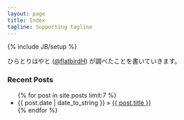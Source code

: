 ```yaml
---
layout: page
title: Index
tagline: Supporting tagline
---
```

{% include JB/setup %}

ひらとりはやと ([@flatbirdH](https://twitter.com/flatbirdH)) が調べたことを書いていきます。<br>

<h3>Recent Posts</h3>
<ul class="posts">
  {% for post in site.posts limit:7 %}
    <li><span>{{ post.date | date_to_string }}</span> &raquo; <a href="{{ BASE_PATH }}{{ post.url }}">{{ post.title }}</a></li>
  {% endfor %}
</ul>




